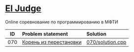 # [El Judge](http://acm.mipt.ru/judge/problems.pl)

Online соревнование по программированию в МФТИ

| ID  | Problem statement                                                                     | Solution                               |
|:---:|:--------------------------------------------------------------------------------------|:---------------------------------------|
| 070 | [Корень из перестановки           ](http://acm.mipt.ru/judge/problems.pl?problem=070) | [070/solution.cpp](070/solution.cpp)   |
